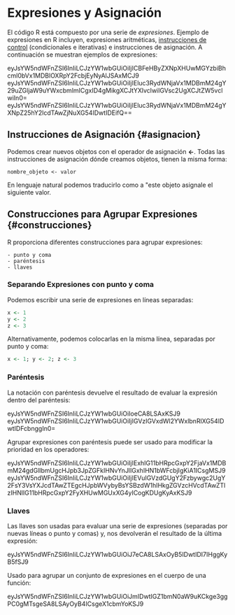 <script src="https://cdn.datacamp.com/datacamp-light-latest.min.js"></script>







# Expresiones y Asignación


El código R está compuesto por una serie de _expresiones_. Ejemplo de expresiones en R incluyen, expresiones aritméticas, [instrucciones de control](../../estructuras_control/estructuras_control.md) (condicionales e iterativas) e instrucciones de asignación. A continuación se muestran ejemplos de expresiones: 



<div data-datacamp-exercise data-height="300" data-encoded="true">eyJsYW5ndWFnZSI6InIiLCJzYW1wbGUiOiIjICBFeHByZXNpXHUwMGYzbiBhcml0bVx1MDBlOXRpY2FcbjEyNyAlJSAxMCJ9</div>


<div data-datacamp-exercise data-height="300" data-encoded="true">eyJsYW5ndWFnZSI6InIiLCJzYW1wbGUiOiIjIEluc3RydWNjaVx1MDBmM24gY29uZGljaW9uYWxcbmlmICgxID4gMikgXCJtYXlvclwiIGVsc2UgXCJtZW5vclwiIn0=</div>


<div data-datacamp-exercise data-height="300" data-encoded="true">eyJsYW5ndWFnZSI6InIiLCJzYW1wbGUiOiIjIEluc3RydWNjaVx1MDBmM24gYXNpZ25hY2lcdTAwZjNuXG54IDwtIDEifQ==</div>

## Instrucciones de Asignación {#asignacion}

Podemos crear nuevos objetos con el operador de asignación __<-__. Todas las instrucciones de asignación dónde creamos objetos, tienen la misma forma:

    nombre_objeto <- valor
 

En lenguaje natural podemos traducirlo como a "este objeto asignale el siguiente valor.

## Construcciones para Agrupar Expresiones {#construcciones}

R proporciona diferentes construcciones para agrupar expresiones:

    - punto y coma
    - paréntesis
    - llaves

### Separando Expresiones con punto y coma

Podemos escribir una serie de expresiones en líneas separadas:



```r
x <- 1
y <- 2
z <- 3
```

Alternativamente, podemos colocarlas en la misma línea, separadas por punto y coma:



```r
x <- 1; y <- 2; z <- 3
```

### Paréntesis

La notación con paréntesis devuelve el resultado de evaluar la expresión dentro del paréntesis:


<div data-datacamp-exercise data-height="300" data-encoded="true">eyJsYW5ndWFnZSI6InIiLCJzYW1wbGUiOiIoeCA8LSAxKSJ9</div>


<div data-datacamp-exercise data-height="300" data-encoded="true">eyJsYW5ndWFnZSI6InIiLCJzYW1wbGUiOiIjIGVzIGVxdWl2YWxlbnRlXG54IDwtIDFcbnggIn0=</div>

Agrupar expresiones con paréntesis puede ser usado para modificar la prioridad  en los operadores:


<div data-datacamp-exercise data-height="300" data-encoded="true">eyJsYW5ndWFnZSI6InIiLCJzYW1wbGUiOiIjIExhIG11bHRpcGxpY2FjaVx1MDBmM24gdGllbmUgcHJpb3JpZGFkIHNvYnJlIGxhIHN1bWFcbjIgKiA1ICsgMSJ9</div>


<div data-datacamp-exercise data-height="300" data-encoded="true">eyJsYW5ndWFnZSI6InIiLCJzYW1wbGUiOiIjIEVuIGVzdGUgY2Fzbywgc2UgY2FsY3VsYXJcdTAwZTEgcHJpbWVybyBsYSBzdW1hIHkgZGVzcHVcdTAwZTlzIHNlIG11bHRpcGxpY2FyXHUwMGUxXG4yICogKDUgKyAxKSJ9</div>


### Llaves

Las llaves son usadas para evaluar una serie de expresiones (separadas por nuevas líneas o punto y comas) y, nos devolverán el resultado de la última expresión:




<div data-datacamp-exercise data-height="300" data-encoded="true">eyJsYW5ndWFnZSI6InIiLCJzYW1wbGUiOiJ7eCA8LSAxOyB5IDwtIDI7IHggKyB5fSJ9</div>

Usado para agrupar un conjunto de expresiones en el cuerpo de una función:


<div data-datacamp-exercise data-height="300" data-encoded="true">eyJsYW5ndWFnZSI6InIiLCJzYW1wbGUiOiJmIDwtIGZ1bmN0aW9uKCkge3ggPC0gMTsgeSA8LSAyOyB4ICsgeX1cbmYoKSJ9</div>

